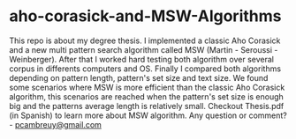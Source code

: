 # aho-corasick-and-MSW-Algorithms
This repo is about my degree thesis. 
I implemented a classic Aho Corasick and a new multi pattern search algorithm called MSW (Martin - Seroussi - Weinberger).
After that I worked hard testing both algorithm over several corpus in differents computers and OS.
Finally I compared both algorithms depending on pattern length, pattern's set size and text size.
We found some scenarios where MSW is more efficient than the classic Aho Corasick algorithm, this scenarios are reached when the pattern's set size is enough big and the patterns average length is relatively small.
Checkout Thesis.pdf (in Spanish) to learn more about MSW algorithm.
Any question or comment? - pcambreuy@gmail.com
